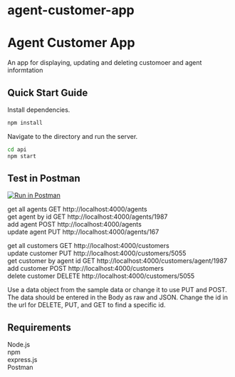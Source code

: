 # agent-customer-app
# Agent Customer App
  An app for displaying, updating and deleting customoer and agent informtation

## Quick Start Guide
Install dependencies.
```bash
npm install
```

Navigate to the directory and run the server.
```bash
cd api
npm start
```

## Test in Postman
[![Run in Postman](https://run.pstmn.io/button.svg)](https://app.getpostman.com/run-collection/0b9f29bedc1058c74859)

<p>get all agents  GET http://localhost:4000/agents<br>
get agent by id  GET http://localhost:4000/agents/1987<br>
add agent  POST http://localhost:4000/agents<br>
update agent  PUT http://localhost:4000/agents/167<br>

get all customers  GET http://localhost:4000/customers<br>
update customer  PUT http://localhost:4000/customers/5055<br>
get customer by agent id  GET http://localhost:4000/customers/agent/1987<br>
add customer  POST http://localhost:4000/customers<br>
delete customer DELETE http://localhost:4000/customers/5055</p>

Use a data object from the sample data or change it to use PUT and POST. The data should be entered in the Body as raw and JSON. Change the id in the url for DELETE, PUT, and GET to find a specific id.

## Requirements
<p>Node.js<br>
npm<br>
express.js<br>
Postman</p>

